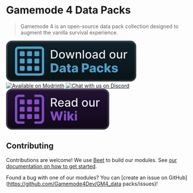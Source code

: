 # Gamemode 4 Data Packs
> Gamemode 4 is an open-source data pack collection designed to augment the vanilla survival experience.

[![Download our Data Packs](./docs/images/badges/gm4-website.svg)](https://gm4.co/modules)
[![Available on Modrinth](https://cdn.jsdelivr.net/npm/@intergrav/devins-badges@3/assets/cozy/available/modrinth_vector.svg)](https://modrinth.com/organization/gamemode4/)
[![Chat with us on Discord](https://cdn.jsdelivr.net/npm/@intergrav/devins-badges@3/assets/cozy/social/discord-plural_vector.svg)](https://gm4.co/discord)
[![Read our Wiki](./docs/images/badges/gm4-wiki.svg)](https://wiki.gm4.co/Main_Page)

## Contributing
Contributions are welcome! We use [Beet](https://mcbeet.dev) to build our modules. See [our documentation on how to get started](./docs/getting-started.md).

Found a bug with one of our modules? You can [create an issue on GitHub](https://github.com/Gamemode4Dev/GM4_data packs/issues)!
